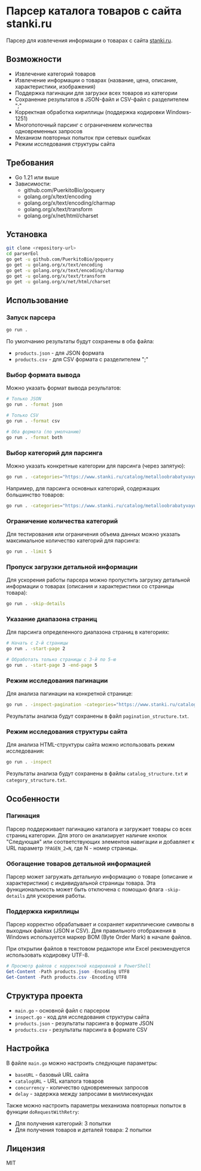 # Парсер каталога товаров с сайта stanki.ru

Парсер для извлечения информации о товарах с сайта [stanki.ru](https://www.stanki.ru/).

## Возможности

- Извлечение категорий товаров
- Извлечение информации о товарах (название, цена, описание, характеристики, изображения)
- Поддержка пагинации для загрузки всех товаров из категории
- Сохранение результатов в JSON-файл и CSV-файл с разделителем ";"
- Корректная обработка кириллицы (поддержка кодировки Windows-1251)
- Многопоточный парсинг с ограничением количества одновременных запросов
- Механизм повторных попыток при сетевых ошибках
- Режим исследования структуры сайта

## Требования

- Go 1.21 или выше
- Зависимости:
  - github.com/PuerkitoBio/goquery
  - golang.org/x/text/encoding
  - golang.org/x/text/encoding/charmap
  - golang.org/x/text/transform
  - golang.org/x/net/html/charset

## Установка

```bash
git clone <repository-url>
cd parserEol
go get -u github.com/PuerkitoBio/goquery
go get -u golang.org/x/text/encoding
go get -u golang.org/x/text/encoding/charmap
go get -u golang.org/x/text/transform
go get -u golang.org/x/net/html/charset
```

## Использование

### Запуск парсера

```bash
go run .
```

По умолчанию результаты будут сохранены в оба файла:
- `products.json` - для JSON формата
- `products.csv` - для CSV формата с разделителем ";"

### Выбор формата вывода

Можно указать формат вывода результатов:

```bash
# Только JSON
go run . -format json

# Только CSV
go run . -format csv

# Оба формата (по умолчанию)
go run . -format both
```

### Выбор категорий для парсинга

Можно указать конкретные категории для парсинга (через запятую):

```bash
go run . -categories="https://www.stanki.ru/catalog/metalloobrabatyvayuschee_oborudovanie/,https://www.stanki.ru/catalog/derevoobrabatyvayushhee_oborudovanie/"
```

Например, для парсинга основных категорий, содержащих большинство товаров:

```bash
go run . -categories="https://www.stanki.ru/catalog/metalloobrabatyvayuschee_oborudovanie/,https://www.stanki.ru/catalog/derevoobrabatyvayushhee_oborudovanie/,https://www.stanki.ru/catalog/instrument/,https://www.stanki.ru/catalog/oborudovanie_dlya_proizvodstva_mebeli/,https://www.stanki.ru/catalog/tyazhelaya_metalloobrabotka/"
```

### Ограничение количества категорий

Для тестирования или ограничения объема данных можно указать максимальное количество категорий для парсинга:

```bash
go run . -limit 5
```

### Пропуск загрузки детальной информации

Для ускорения работы парсера можно пропустить загрузку детальной информации о товарах (описания и характеристики со страницы товара):

```bash
go run . -skip-details
```

### Указание диапазона страниц

Для парсинга определенного диапазона страниц в категориях:

```bash
# Начать с 2-й страницы
go run . -start-page 2

# Обработать только страницы с 3-й по 5-ю
go run . -start-page 3 -end-page 5
```

### Режим исследования пагинации

Для анализа пагинации на конкретной странице:

```bash
go run . -inspect-pagination -categories="https://www.stanki.ru/catalog/metalloobrabatyvayuschee_oborudovanie/"
```

Результаты анализа будут сохранены в файл `pagination_structure.txt`.

### Режим исследования структуры сайта

Для анализа HTML-структуры сайта можно использовать режим исследования:

```bash
go run . -inspect
```

Результаты анализа будут сохранены в файлы `catalog_structure.txt` и `category_structure.txt`.

## Особенности

### Пагинация

Парсер поддерживает пагинацию каталога и загружает товары со всех страниц категории. Для этого он анализирует наличие кнопок "Следующая" или соответствующих элементов навигации и добавляет к URL параметр `?PAGEN_2=N`, где N - номер страницы.

### Обогащение товаров детальной информацией

Парсер может загружать детальную информацию о товаре (описание и характеристики) с индивидуальной страницы товара. Эта функциональность может быть отключена с помощью флага `-skip-details` для ускорения работы.

### Поддержка кириллицы

Парсер корректно обрабатывает и сохраняет кириллические символы в выходных файлах (JSON и CSV). Для правильного отображения в Windows используется маркер BOM (Byte Order Mark) в начале файлов.

При открытии файлов в текстовом редакторе или Excel рекомендуется использовать кодировку UTF-8.

```powershell
# Просмотр файлов с корректной кодировкой в PowerShell
Get-Content -Path products.json -Encoding UTF8
Get-Content -Path products.csv -Encoding UTF8
```

## Структура проекта

- `main.go` - основной файл с парсером
- `inspect.go` - код для исследования структуры сайта
- `products.json` - результаты парсинга в формате JSON
- `products.csv` - результаты парсинга в формате CSV

## Настройка

В файле `main.go` можно настроить следующие параметры:

- `baseURL` - базовый URL сайта
- `catalogURL` - URL каталога товаров
- `concurrency` - количество одновременных запросов
- `delay` - задержка между запросами в миллисекундах

Также можно настроить параметры механизма повторных попыток в функции `doRequestWithRetry`:
- Для получения категорий: 3 попытки
- Для получения товаров и деталей товара: 2 попытки

## Лицензия

MIT 